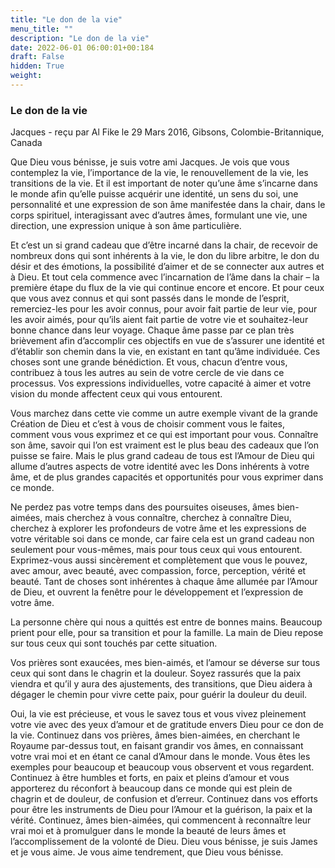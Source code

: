 ```yaml
---
title: "Le don de la vie"
menu_title: ""
description: "Le don de la vie"
date: 2022-06-01 06:00:01+00:184
draft: False
hidden: True
weight:
---
```

### Le don de la vie

Jacques - reçu par Al Fike le 29 Mars 2016, Gibsons, Colombie-Britannique, Canada

Que Dieu vous bénisse, je suis votre ami Jacques. Je vois que vous contemplez la vie, l’importance de la vie, le renouvellement de la vie, les transitions de la vie. Et il est important de noter qu’une âme s’incarne dans le monde afin qu’elle puisse acquérir une identité, un sens du soi, une personnalité et une expression de son âme manifestée dans la chair, dans le corps spirituel, interagissant avec d’autres âmes, formulant une vie, une direction, une expression unique à son âme particulière.

Et c’est un si grand cadeau que d’être incarné dans la chair, de recevoir de nombreux dons qui sont inhérents à la vie, le don du libre arbitre, le don du désir et des émotions, la possibilité d’aimer et de se connecter aux autres et à Dieu. Et tout cela commence avec l’incarnation de l’âme dans la chair – la première étape du flux de la vie qui continue encore et encore. Et pour ceux que vous avez connus et qui sont passés dans le monde de l’esprit, remerciez-les pour les avoir connus, pour avoir fait partie de leur vie, pour les avoir aimés, pour qu’ils aient fait partie de votre vie et souhaitez-leur bonne chance dans leur voyage. Chaque âme passe par ce plan très brièvement afin d’accomplir ces objectifs en vue de s’assurer une identité et d’établir son chemin dans la vie, en existant en tant qu’âme individuée. Ces choses sont une grande bénédiction. Et vous, chacun d’entre vous, contribuez à tous les autres au sein de votre cercle de vie dans ce processus. Vos expressions individuelles, votre capacité à aimer et votre vision du monde affectent ceux qui vous entourent.

Vous marchez dans cette vie comme un autre exemple vivant de la grande Création de Dieu et c’est à vous de choisir comment vous le faites, comment vous vous exprimez et ce qui est important pour vous. Connaître son âme, savoir qui l’on est vraiment est le plus beau des cadeaux que l’on puisse se faire. Mais le plus grand cadeau de tous est l’Amour de Dieu qui allume d’autres aspects de votre identité avec les Dons inhérents à votre âme, et de plus grandes capacités et opportunités pour vous exprimer dans ce monde.

Ne perdez pas votre temps dans des poursuites oiseuses, âmes bien-aimées, mais cherchez à vous connaître, cherchez à connaître Dieu, cherchez à explorer les profondeurs de votre âme et les expressions de votre véritable soi dans ce monde, car faire cela est un grand cadeau non seulement pour vous-mêmes, mais pour tous ceux qui vous entourent. Exprimez-vous aussi sincèrement et complètement que vous le pouvez, avec amour, avec beauté, avec compassion, force, perception, vérité et beauté. Tant de choses sont inhérentes à chaque âme allumée par l’Amour de Dieu, et ouvrent la fenêtre pour le développement et l’expression de votre âme.

La personne chère qui nous a quittés est entre de bonnes mains. Beaucoup prient pour elle, pour sa transition et pour la famille. La main de Dieu repose sur tous ceux qui sont touchés par cette situation.

Vos prières sont exaucées, mes bien-aimés, et l’amour se déverse sur tous ceux qui sont dans le chagrin et la douleur. Soyez rassurés que la paix viendra et qu’il y aura des ajustements, des transitions, que Dieu aidera à dégager le chemin pour vivre cette paix, pour guérir la douleur du deuil.

Oui, la vie est précieuse, et vous le savez tous et vous vivez pleinement votre vie avec des yeux d’amour et de gratitude envers Dieu pour ce don de la vie. Continuez dans vos prières, âmes bien-aimées, en cherchant le Royaume par-dessus tout, en faisant grandir vos âmes, en connaissant votre vrai moi et en étant ce canal d’Amour dans le monde. Vous êtes les exemples pour beaucoup et beaucoup vous observent et vous regardent. Continuez à être humbles et forts, en paix et pleins d’amour et vous apporterez du réconfort à beaucoup dans ce monde qui est plein de chagrin et de douleur, de confusion et d’erreur. Continuez dans vos efforts pour être les instruments de Dieu pour l’Amour et la guérison, la paix et la vérité. Continuez, âmes bien-aimées, qui commencent à reconnaître leur vrai moi et à promulguer dans le monde la beauté de leurs âmes et l’accomplissement de la volonté de Dieu. Dieu vous bénisse, je suis James et je vous aime. Je vous aime tendrement, que Dieu vous bénisse.



